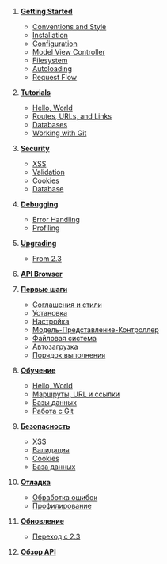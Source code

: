 1. **[Getting Started](start)**
   - [Conventions and Style](start.conventions)
   - [Installation](start.installation)
   - [Configuration](start.configuration)
   - [Model View Controller](start.mvc)
   - [Filesystem](start.filesystem)
   - [Autoloading](start.autoloading)
   - [Request Flow](start.flow)
2. **[Tutorials](tutorials)**
   - [Hello, World](tutorials.helloworld)
   - [Routes, URLs, and Links](tutorials.urls)
   - [Databases](tutorials.databases)
   - [Working with Git](tutorials.git)
3. **[Security](security)**
   - [XSS](security.xss)
   - [Validation](security.validation)
   - [Cookies](security.cookies)
   - [Database](security.database)
4. **[Debugging](debugging)**
   - [Error Handling](debugging.errors)
   - [Profiling](debugging.profiling)
5. **[Upgrading](upgrading)**
   - [From 2.3](upgrading.23)
6. **[API Browser](api)**

1. **[Первые шаги](start)**
   - [Соглашения и стили](start.conventions)
   - [Установка](start.installation)
   - [Настройка](start.configuration)
   - [Модель-Представление-Контроллер](start.mvc)
   - [Файловая система](start.filesystem)
   - [Автозагрузка](start.autoloading)
   - [Порядок выполнения](start.flow)
2. **[Обучение](tutorials)**
   - [Hello, World](tutorials.helloworld)
   - [Маршруты, URL и ссылки](tutorials.urls)
   - [Базы данных](tutorials.databases)
   - [Работа с Git](tutorials.git)
3. **[Безопасность](security)**
   - [XSS](security.xss)
   - [Валидация](security.validation)
   - [Cookies](security.cookies)
   - [База данных](security.database)
4. **[Отладка](debugging)**
   - [Обработка ошибок](debugging.errors)
   - [Профилирование](debugging.profiling)
5. **[Обновление](upgrading)**
   - [Переход с 2.3](upgrading.23)
6. **[Обзор API](api)**
